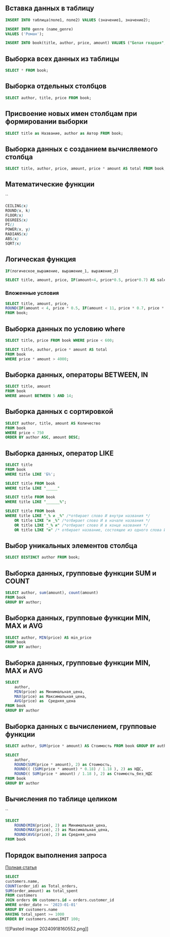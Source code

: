 ## Вставка данных в таблицу

```sql
INSERT INTO таблица(поле1, поле2) VALUES (значение1, значение2);
```

```sql
INSERT INTO genre (name_genre) 
VALUES ('Роман');
```

```sql
INSERT INTO book(title, author, price, amount) VALUES ("Белая гвардия", "Булгаков М.А.", 540.5, 5);
```

## Выборка всех данных из таблицы

```sql
SELECT * FROM book;
```

## Выборка отдельных столбцов

```sql
SELECT author, title, price FROM book;
```

## Присвоение новых имен столбцам при формировании выборки

```sql
SELECT title as Название, author as Автор FROM book;
```

## Выборка данных с созданием вычисляемого столбца

```sql
SELECT title, author, price, amount, price * amount AS total FROM book;
```

## Математические функции
``
```css
CEILING(x)
ROUND(x, k)
FLOOR(x)
DEGREES(x)
PI()
POWER(x, y)
RADIANS(x)
ABS(x)
SQRT(x)
```
## Логическая функция

```sql
IF(логическое_выражение, выражение_1, выражение_2)
```

```sql
SELECT title, amount, price, IF(amount<4, price*0.5, price*0.7) AS sale FROM book;
```
### Вложенные условия

```sql
SELECT title, amount, price,
ROUND(IF(amount < 4, price * 0.5, IF(amount < 11, price * 0.7, price * 0.9)), 2) AS sale,
FROM book;
```
## Выборка данных по условию where

```sql
SELECT title, price FROM book WHERE price < 600;
```

```sql
SELECT title, author, price * amount AS total
FROM book
WHERE price * amount > 4000;
```
## Выборка данных, операторы BETWEEN, IN

```sql
SELECT title, amount 
FROM book
WHERE amount BETWEEN 5 AND 14;
```
## Выборка данных с сортировкой

```sql
SELECT author, title, amount AS Количество
FROM book
WHERE price < 750
ORDER BY author ASC, amount DESC;
```
## Выборка данных, оператор LIKE

```sql
SELECT title 
FROM book
WHERE title LIKE 'Б%';
```

```sql
SELECT title FROM book 
WHERE title LIKE "_____"
```

```sql
SELECT title FROM book 
WHERE title LIKE "______%";
```

```sql
SELECT title FROM book 
WHERE title LIKE "_% и _%" /*отбирает слово И внутри названия */
    OR title LIKE "и _%" /*отбирает слово И в начале названия */
    OR title LIKE "_% и" /*отбирает слово И в конце названия */
    OR title LIKE "и" /* отбирает название, состоящее из одного слова И */
```
## Выбор уникальных элементов столбца

```sql
SELECT DISTINCT author FROM book;
```

## Выборка данных, групповые функции SUM и COUNT

```sql
SELECT author, sum(amount), count(amount)
FROM book
GROUP BY author;
```
## Выборка данных, групповые функции MIN, MAX и AVG

```sql
SELECT author, MIN(price) AS min_price
FROM book
GROUP BY author;
```

## Выборка данных, групповые функции MIN, MAX и AVG

```sql
SELECT
    author,
    MIN(price) as Минимальная_цена,
    MAX(price) as Максимальная_цена,
    AVG(price) as  Средняя_цена
FROM book
GROUP BY author
```
## Выборка данных c вычислением, групповые функции

```sql
SELECT author, SUM(price * amount) AS Стоимость FROM book GROUP BY author;
```

```sql
SELECT
    author,
    ROUND(SUM(price * amount), 2) as Стоимость,
    ROUND(( (SUM(price * amount) * 0.18) / 1.18 ), 2) as НДС,
    ROUND(( SUM(price * amount) / 1.18 ), 2) as Стоимость_без_НДС
FROM book
GROUP BY author
```
## Вычисления по таблице целиком
``
```sql
SELECT
    ROUND(MIN(price), 2) as Минимальная_цена,
    ROUND(MAX(price), 2) as Максимальная_цена,
    ROUND(AVG(price), 2) as Средняя_цена
FROM book
```

## Порядок выполнения запроса

[Полная статья](https://www.dev-notes.ru/articles/devops/understand-the-sql-execution-order/)

```sql
SELECT
customers.name, 
COUNT(order_id) as Total_orders,
SUM(order_amount) as total_spent
FROM customers
JOIN orders ON customers.id = orders.customer_id
WHERE order_date >= '2023-01-01'
GROUP BY customers.name
HAVING total_spent >= 1000
ORDER BY customers.nameLIMIT 100;
```

![[Pasted image 20240918160552.png]]
